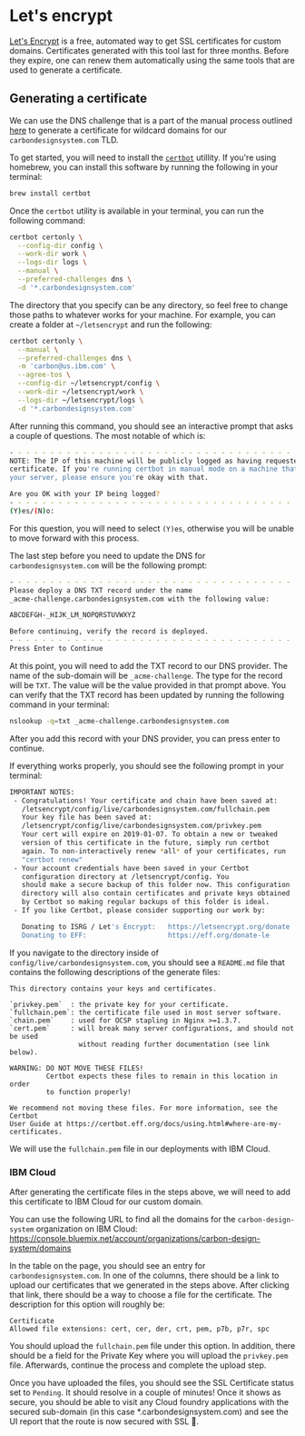 # Let's encrypt

[Let's Encrypt](https://letsencrypt.org/) is a free, automated way to get SSL
certificates for custom domains. Certificates generated with this tool last for
three months. Before they expire, one can renew them automatically using the
same tools that are used to generate a certificate.

## Generating a certificate

We can use the DNS challenge that is a part of the manual process outlined
[here](https://certbot.eff.org/docs/using.html#manual) to generate a certificate
for wildcard domains for our `carbondesignsystem.com` TLD.

To get started, you will need to install the
[`certbot`](https://certbot.eff.org/lets-encrypt/osx-other.html) utillity. If
you're using homebrew, you can install this software by running the following in
your terminal:

```bash
brew install certbot
```

Once the `certbot` utility is available in your terminal, you can run the
following command:

```bash
certbot certonly \
  --config-dir config \
  --work-dir work \
  --logs-dir logs \
  --manual \
  --preferred-challenges dns \
  -d '*.carbondesignsystem.com'
```

The directory that you specify can be any directory, so feel free to change
those paths to whatever works for your machine. For example, you can create a
folder at `~/letsencrypt` and run the following:

```bash
certbot certonly \
  --manual \
  --preferred-challenges dns \
  -m 'carbon@us.ibm.com' \
  --agree-tos \
  --config-dir ~/letsencrypt/config \
  --work-dir ~/letsencrypt/work \
  --logs-dir ~/letsencrypt/logs \
  -d '*.carbondesignsystem.com'
```

After running this command, you should see an interactive prompt that asks a
couple of questions. The most notable of which is:

```bash
- - - - - - - - - - - - - - - - - - - - - - - - - - - - - - - - - - - - - - - -
NOTE: The IP of this machine will be publicly logged as having requested this
certificate. If you're running certbot in manual mode on a machine that is not
your server, please ensure you're okay with that.

Are you OK with your IP being logged?
- - - - - - - - - - - - - - - - - - - - - - - - - - - - - - - - - - - - - - - -
(Y)es/(N)o:
```

For this question, you will need to select `(Y)es`, otherwise you will be unable
to move forward with this process.

The last step before you need to update the DNS for `carbondesignsystem.com`
will be the following prompt:

```bash
- - - - - - - - - - - - - - - - - - - - - - - - - - - - - - - - - - - - - - - -
Please deploy a DNS TXT record under the name
_acme-challenge.carbondesignsystem.com with the following value:

ABCDEFGH-_HIJK_LM_NOPQRSTUVWXYZ

Before continuing, verify the record is deployed.
- - - - - - - - - - - - - - - - - - - - - - - - - - - - - - - - - - - - - - - -
Press Enter to Continue
```

At this point, you will need to add the TXT record to our DNS provider. The name
of the sub-domain will be `_acme-challenge`. The type for the record will be
`TXT`. The value will be the value provided in that prompt above. You can verify
that the TXT record has been updated by running the following command in your
terminal:

```bash
nslookup -q=txt _acme-challenge.carbondesignsystem.com
```

After you add this record with your DNS provider, you can press enter to
continue.

If everything works properly, you should see the following prompt in your
terminal:

```bash
IMPORTANT NOTES:
 - Congratulations! Your certificate and chain have been saved at:
   /letsencrypt/config/live/carbondesignsystem.com/fullchain.pem
   Your key file has been saved at:
   /letsencrypt/config/live/carbondesignsystem.com/privkey.pem
   Your cert will expire on 2019-01-07. To obtain a new or tweaked
   version of this certificate in the future, simply run certbot
   again. To non-interactively renew *all* of your certificates, run
   "certbot renew"
 - Your account credentials have been saved in your Certbot
   configuration directory at /letsencrypt/config. You
   should make a secure backup of this folder now. This configuration
   directory will also contain certificates and private keys obtained
   by Certbot so making regular backups of this folder is ideal.
 - If you like Certbot, please consider supporting our work by:

   Donating to ISRG / Let's Encrypt:   https://letsencrypt.org/donate
   Donating to EFF:                    https://eff.org/donate-le
```

If you navigate to the directory inside of `config/live/carbondesignsystem.com`, you should
see a `README.md` file that contains the following descriptions of the generate
files:

```
This directory contains your keys and certificates.

`privkey.pem`  : the private key for your certificate.
`fullchain.pem`: the certificate file used in most server software.
`chain.pem`    : used for OCSP stapling in Nginx >=1.3.7.
`cert.pem`     : will break many server configurations, and should not be used
                 without reading further documentation (see link below).

WARNING: DO NOT MOVE THESE FILES!
         Certbot expects these files to remain in this location in order
         to function properly!

We recommend not moving these files. For more information, see the Certbot
User Guide at https://certbot.eff.org/docs/using.html#where-are-my-certificates.
```

We will use the `fullchain.pem` file in our deployments with IBM Cloud.

### IBM Cloud

After generating the certificate files in the steps above, we will need to add
this certificate to IBM Cloud for our custom domain.

You can use the following URL to find all the domains for the
`carbon-design-system` organization on IBM Cloud: https://console.bluemix.net/account/organizations/carbon-design-system/domains

In the table on the page, you should see an entry for `carbondesignsystem.com`.
In one of the columns, there should be a link to upload our certificates that we
generated in the steps above. After clicking that link, there should be a way to
choose a file for the certificate. The description for this option will roughly
be:

```
Certificate
Allowed file extensions: cert, cer, der, crt, pem, p7b, p7r, spc
```

You should upload the `fullchain.pem` file under this option. In addition, there
should be a field for the Private Key where you will upload the `privkey.pem`
file. Afterwards, continue the process and complete the upload step.

Once you have uploaded the files, you should see the SSL Certificate status set
to `Pending`. It should resolve in a couple of minutes! Once it shows as secure,
you should be able to visit any Cloud foundry applications with the secured
sub-domain (in this case \*.carbondesignsystem.com) and see the UI report that
the route is now secured with SSL 🎉.
